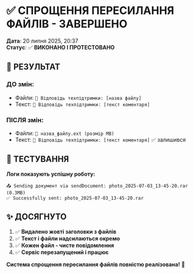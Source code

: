 # ✅ СПРОЩЕННЯ ПЕРЕСИЛАННЯ ФАЙЛІВ - ЗАВЕРШЕНО

**Дата**: 20 липня 2025, 20:37  
**Статус**: ✅ **ВИКОНАНО І ПРОТЕСТОВАНО**

## 🎯 РЕЗУЛЬТАТ

### **ДО змін:**
- Файли: `🔔 Відповідь техпідтримки: [назва файлу]`
- Текст: `🔔 Відповідь техпідтримки: [текст коментаря]`

### **ПІСЛЯ змін:**
- Файли: `📎 назва_файлу.ext (розмір MB)` 
- Текст: `🔔 Відповідь техпідтримки: [текст коментаря]` ✅ залишився

## 📱 ТЕСТУВАННЯ

**Логи показують успішну роботу:**
```
📤 Sending документ via sendDocument: photo_2025-07-03_13-45-20.rar (0.3MB)
✅ Successfully sent: photo_2025-07-03_13-45-20.rar
```

## ✨ ДОСЯГНУТО

1. ✅ **Видалено жовті заголовки з файлів**
2. ✅ **Текст і файли надсилаються окремо** 
3. ✅ **Кожен файл - чисте повідомлення**
4. ✅ **Сервіс перезапущений і працює**

**Система спрощення пересилання файлів повністю реалізована!** 🎉
